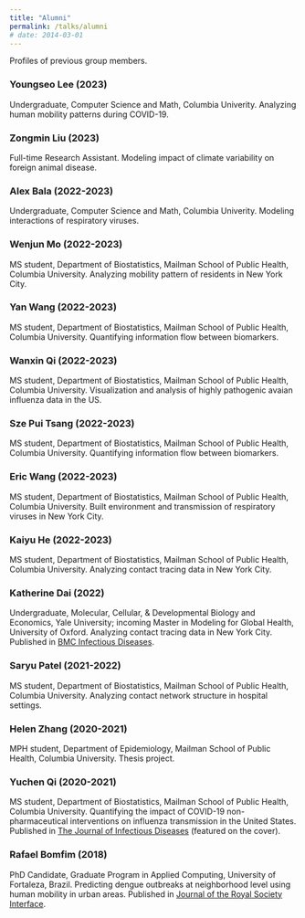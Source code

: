 ```yaml
---
title: "Alumni"
permalink: /talks/alumni
# date: 2014-03-01
---
```


Profiles of previous group members.

### Youngseo Lee (2023)

Undergraduate, Computer Science and Math, Columbia Univerity. Analyzing human mobility patterns during COVID-19.

### Zongmin Liu (2023)

Full-time Research Assistant. Modeling impact of climate variability on foreign animal disease.

### Alex Bala (2022-2023)

Undergraduate, Computer Science and Math, Columbia Univerity. Modeling interactions of respiratory viruses.

### Wenjun Mo (2022-2023)

MS student, Department of Biostatistics, Mailman School of Public Health, Columbia University. Analyzing mobility pattern of residents in New York City.

### Yan Wang (2022-2023)

MS student, Department of Biostatistics, Mailman School of Public Health, Columbia University. Quantifying information flow between biomarkers.

### Wanxin Qi (2022-2023)

MS student, Department of Biostatistics, Mailman School of Public Health, Columbia University. Visualization and analysis of highly pathogenic avaian influenza data in the US.

### Sze Pui Tsang (2022-2023)

MS student, Department of Biostatistics, Mailman School of Public Health, Columbia University. Quantifying information flow between biomarkers.

### Eric Wang (2022-2023)

MS student, Department of Biostatistics, Mailman School of Public Health, Columbia University. Built environment and transmission of respiratory viruses in New York City.

### Kaiyu He (2022-2023)

MS student, Department of Biostatistics, Mailman School of Public Health, Columbia University. Analyzing contact tracing data in New York City.

### Katherine Dai (2022)

Undergraduate, Molecular, Cellular, & Developmental Biology and Economics, Yale University; incoming Master in Modeling for Global Health, University of Oxford. Analyzing contact tracing data in New York City. Published in [BMC Infectious Diseases](https://bmcinfectdis.biomedcentral.com/articles/10.1186/s12879-023-08735-6).

### Saryu Patel (2021-2022)

MS student, Department of Biostatistics, Mailman School of Public Health, Columbia University. Analyzing contact network structure in hospital settings.

### Helen Zhang (2020-2021)

MPH student, Department of Epidemiology, Mailman School of Public Health, Columbia University. Thesis project.

### Yuchen Qi (2020-2021)

MS student, Department of Biostatistics, Mailman School of Public Health, Columbia University. Quantifying the impact of COVID-19 non-pharmaceutical interventions on influenza transmission in the United States. Published in [The Journal of Infectious Diseases](https://academic.oup.com/jid/article/224/9/1500/6374002) (featured on the cover).

### Rafael Bomfim (2018)

PhD Candidate, Graduate Program in Applied Computing, University of Fortaleza, Brazil. Predicting dengue outbreaks at neighborhood level using human mobility in urban areas. Published in [Journal of the Royal Society Interface](https://royalsocietypublishing.org/doi/full/10.1098/rsif.2020.0691).